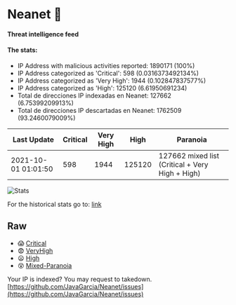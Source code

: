 # Neanet :hocho:
#### Threat intelligence feed
#### The stats:

- IP Address with malicious activities reported: 1890171 (100%)
- IP Address categorized as 'Critical':  598 (0.0316373492134%)
- IP Address categorized as 'Very High':  1944 (0.102847837577%)
- IP Address categorized as 'High':  125120 (6.61950691234)
- Total de direcciones IP indexadas en Neanet:  127662 (6.75399209913%)
- Total de direcciones IP descartadas en Neanet:  1762509 (93.2460079009%)

| Last Update | Critical | Very High | High | Paranoia |
| --- | --- | --- | --- | --- |
| 2021-10-01 01:01:50 | 598 | 1944 | 125120 | 127662 mixed list (Critical + Very High + High)|

![Stats](https://docs.google.com/spreadsheets/d/e/2PACX-1vSnaNMIXVabIpDJjufMlzH7poXnshF3mgd8Is1g9ytUEzVsP5my4Trn8f-xkoLLQ38xpL3HtmUexLo6/pubchart?oid=501124687&format=image)

For the historical stats go to: [link](/stats.csv)
## Raw
- :scream: [Critical](https://raw.githubusercontent.com/JavaGarcia/Neanet/master/blacklists/neanet_critical.txt)
- :fearful: [VeryHigh](https://raw.githubusercontent.com/JavaGarcia/Neanet/master/blacklists/neanet_veryHigh.txtt)
- :frowning: [High](https://raw.githubusercontent.com/JavaGarcia/Neanet/master/blacklists/neanet_high.txt)
- :dizzy_face: [Mixed-Paranoia](https://raw.githubusercontent.com/JavaGarcia/Neanet/master/blacklists/neanet_all.txt)


Your IP is indexed? You may request to takedown. [https://github.com/JavaGarcia/Neanet/issues](https://github.com/JavaGarcia/Neanet/issues)























































































































































































































































































































































































































































































































































































































































































































































































































































































































































































































































































































































































































































































































































































































































































































































































































































































































































































































































































































































































































































































































































































































































































































































































































































































































































































































































































































































































































































































































































































































































































































































































































































































































































































































































































































































































































































































































































































































































































































































































































































































































































































































































































































































































































































































































































































































































































































































































































































































































































































































































































































































































































































































































































































































































































































































































































































































































































































































































































































































































































































































































































































































































































































































































































































































































































































































































































































































































































































































































































































































































































































































































































































































































































































































































































































































































































































































































































































































































































































































































































































































































































































































































































































































































































































































































































































































































































































































































































































































































































































































































































































































































































































































































































